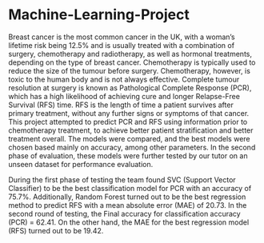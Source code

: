 # Machine-Learning-Project
Breast cancer is the most common cancer in the UK, with a woman’s lifetime risk being 12.5% and is usually treated with a combination of surgery, chemotherapy and radiotherapy, as well as hormonal treatments, depending on the type of breast cancer. Chemotherapy is typically used to reduce the size of the tumour before surgery. Chemotherapy, however, is toxic to the human body and is not always effective. Complete tumour resolution at surgery is known as Pathological Complete Response (PCR), which has a high likelihood of achieving cure and longer Relapse-Free Survival (RFS) time. RFS is the length of time a patient survives after primary treatment, without any further signs or symptoms of that cancer.  
This project attempted to predict PCR and RFS using information prior to chemotherapy treatment, to achieve better patient stratification and better treatment overall. The models were compared, and the best models were chosen based mainly on accuracy, among other parameters. In the second phase of evaluation, these models were further tested by our tutor on an unseen dataset for performance evaluation. 

During the first phase of testing the team found SVC (Support Vector Classifier) to be the best classification model for PCR with an accuracy of 75.7%. Additionally, Random Forest turned out to be the best regression method to predict RFS with a mean absolute error (MAE) of 20.73. In the second round of testing, the Final accuracy for classification accuracy (PCR) = 62.41. On the other hand, the MAE for the best regression model (RFS) turned out to be 19.42.  


